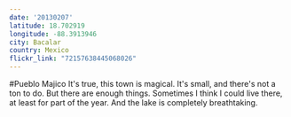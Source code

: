```yaml
---
date: '20130207'
latitude: 18.702919
longitude: -88.3913946
city: Bacalar
country: Mexico
flickr_link: "72157638445068026"
---
```


#Pueblo Majico
It's true, this town is magical. It's small, and there's not a ton to do. But there are enough things. Sometimes I think I could live there, at least for part of the year. And the lake is completely breathtaking. 

